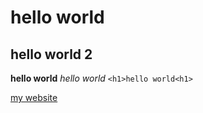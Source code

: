 # hello world
## hello world 2

**hello world**
_hello world_
`<h1>hello world<h1>`

[my website](https://github.com/itsDaBoss/website/)
